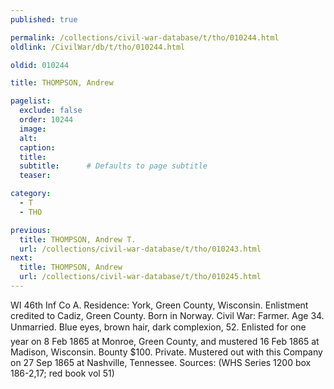 ```yaml
---
published: true

permalink: /collections/civil-war-database/t/tho/010244.html
oldlink: /CivilWar/db/t/tho/010244.html

oldid: 010244

title: THOMPSON, Andrew

pagelist:
  exclude: false
  order: 10244
  image: 
  alt:
  caption:
  title:
  subtitle:      # Defaults to page subtitle
  teaser:

category: 
  - T 
  - THO

previous:
  title: THOMPSON, Andrew T.
  url: /collections/civil-war-database/t/tho/010243.html  
next:
  title: THOMPSON, Andrew
  url: /collections/civil-war-database/t/tho/010245.html   
---
```

WI 46th Inf Co A. Residence: York, Green County, Wisconsin. Enlistment credited to Cadiz, Green County. Born in Norway. Civil War: Farmer. Age 34. Unmarried. Blue eyes, brown hair, dark complexion, 5&#146;2&#148;. Enlisted for one year on 8 Feb 1865 at Monroe, Green County, and mustered 16 Feb 1865 at Madison, Wisconsin. Bounty $100. Private. Mustered out with this Company on 27 Sep 1865 at Nashville, Tennessee. Sources: (WHS Series 1200 box 186-2,17; red book vol 51)
